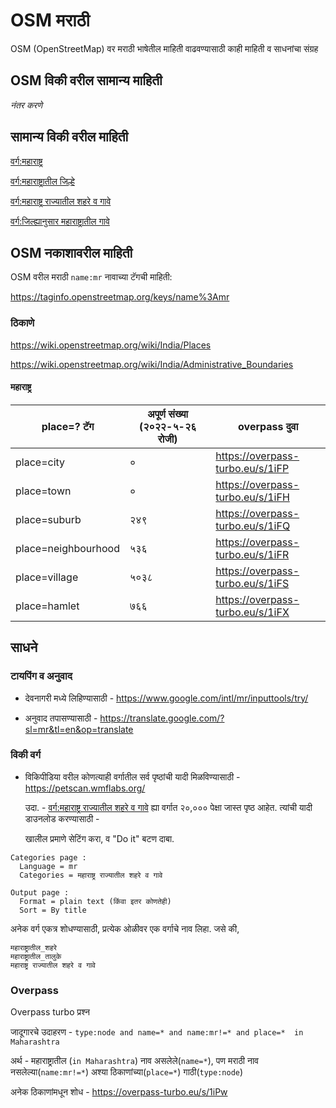 # OSM मराठी

OSM (OpenStreetMap) वर मराठी भाषेतील माहिती वाढवण्यासाठी काही माहिती व साधनांचा संग्रह

## OSM विकी वरील सामान्य माहिती

*नंतर करणे*

## सामान्य विकी वरील माहिती

[वर्ग:महाराष्ट्र](https://mr.wikipedia.org/wiki/%E0%A4%B5%E0%A4%B0%E0%A5%8D%E0%A4%97:%E0%A4%AE%E0%A4%B9%E0%A4%BE%E0%A4%B0%E0%A4%BE%E0%A4%B7%E0%A5%8D%E0%A4%9F%E0%A5%8D%E0%A4%B0)

[वर्ग:महाराष्ट्रातील जिल्हे](https://mr.wikipedia.org/wiki/%E0%A4%B5%E0%A4%B0%E0%A5%8D%E0%A4%97:%E0%A4%AE%E0%A4%B9%E0%A4%BE%E0%A4%B0%E0%A4%BE%E0%A4%B7%E0%A5%8D%E0%A4%9F%E0%A5%8D%E0%A4%B0%E0%A4%BE%E0%A4%A4%E0%A5%80%E0%A4%B2_%E0%A4%9C%E0%A4%BF%E0%A4%B2%E0%A5%8D%E0%A4%B9%E0%A5%87)


[वर्ग:महाराष्ट्र राज्यातील शहरे व गावे](https://mr.wikipedia.org/wiki/%E0%A4%B5%E0%A4%B0%E0%A5%8D%E0%A4%97:%E0%A4%AE%E0%A4%B9%E0%A4%BE%E0%A4%B0%E0%A4%BE%E0%A4%B7%E0%A5%8D%E0%A4%9F%E0%A5%8D%E0%A4%B0_%E0%A4%B0%E0%A4%BE%E0%A4%9C%E0%A5%8D%E0%A4%AF%E0%A4%BE%E0%A4%A4%E0%A5%80%E0%A4%B2_%E0%A4%B6%E0%A4%B9%E0%A4%B0%E0%A5%87_%E0%A4%B5_%E0%A4%97%E0%A4%BE%E0%A4%B5%E0%A5%87)

[वर्ग:जिल्ह्यानुसार महाराष्ट्रातील गावे](https://mr.wikipedia.org/wiki/%E0%A4%B5%E0%A4%B0%E0%A5%8D%E0%A4%97:%E0%A4%9C%E0%A4%BF%E0%A4%B2%E0%A5%8D%E0%A4%B9%E0%A5%8D%E0%A4%AF%E0%A4%BE%E0%A4%A8%E0%A5%81%E0%A4%B8%E0%A4%BE%E0%A4%B0_%E0%A4%AE%E0%A4%B9%E0%A4%BE%E0%A4%B0%E0%A4%BE%E0%A4%B7%E0%A5%8D%E0%A4%9F%E0%A5%8D%E0%A4%B0%E0%A4%BE%E0%A4%A4%E0%A5%80%E0%A4%B2_%E0%A4%97%E0%A4%BE%E0%A4%B5%E0%A5%87)


## OSM नकाशावरील माहिती

OSM वरील मराठी `name:mr` नावाच्या टॅगची माहिती:

https://taginfo.openstreetmap.org/keys/name%3Amr

### ठिकाणे

https://wiki.openstreetmap.org/wiki/India/Places

https://wiki.openstreetmap.org/wiki/India/Administrative_Boundaries

#### महाराष्ट्र

| place=? टॅग | अपूर्ण संख्या (२०२२-५-२६ रोजी) | overpass दुवा
| --- | --- | --- |
| place=city | ० | https://overpass-turbo.eu/s/1iFP
| place=town | ० | https://overpass-turbo.eu/s/1iFH
| place=suburb | २४९ | https://overpass-turbo.eu/s/1iFQ
| place=neighbourhood | ५३६ | https://overpass-turbo.eu/s/1iFR
| place=village | ५०३८ | https://overpass-turbo.eu/s/1iFS
| place=hamlet | ७६६ | https://overpass-turbo.eu/s/1iFX

## साधने

### टायपिंग व अनुवाद

- देवनागरी मध्ये लिहिण्यासाठी -
https://www.google.com/intl/mr/inputtools/try/

- अनुवाद तपासण्यासाठी -
https://translate.google.com/?sl=mr&tl=en&op=translate

### विकी वर्ग

- विकिपीडिया वरील कोणत्याही वर्गातील सर्व पृष्ठांची यादी मिळविण्यासाठी -
https://petscan.wmflabs.org/

  उदा. - [वर्ग:महाराष्ट्र राज्यातील शहरे व गावे](https://mr.wikipedia.org/wiki/%E0%A4%B5%E0%A4%B0%E0%A5%8D%E0%A4%97:%E0%A4%AE%E0%A4%B9%E0%A4%BE%E0%A4%B0%E0%A4%BE%E0%A4%B7%E0%A5%8D%E0%A4%9F%E0%A5%8D%E0%A4%B0_%E0%A4%B0%E0%A4%BE%E0%A4%9C%E0%A5%8D%E0%A4%AF%E0%A4%BE%E0%A4%A4%E0%A5%80%E0%A4%B2_%E0%A4%B6%E0%A4%B9%E0%A4%B0%E0%A5%87_%E0%A4%B5_%E0%A4%97%E0%A4%BE%E0%A4%B5%E0%A5%87) ह्या वर्गात २०,००० पेक्षा जास्त पृष्ठ आहेत. त्यांची यादी डाउनलोड करण्यासाठी -

  खालील प्रमाणे सेटिंग करा, व "Do it" बटण दाबा. 

```
Categories page :
  Language = mr
  Categories = महाराष्ट्र राज्यातील शहरे व गावे

Output page :
  Format = plain text (किंवा इतर कोणतेही)
  Sort = By title
```

अनेक वर्ग एकत्र शोधण्यासाठी, प्रत्येक ओळीवर एक वर्गाचे नाव लिहा. जसे की,
```
महाराष्ट्रातील_शहरे
महाराष्ट्रातील_तालुके
महाराष्ट्र राज्यातील शहरे व गावे
```
### Overpass

Overpass turbo प्रश्न

जादूगारचे उदाहरण - `type:node and name=* and name:mr!=* and place=*  in Maharashtra`

अर्थ - महाराष्ट्रातील (`in Maharashtra`) नाव असलेले(`name=*`), पण मराठी नाव नसलेल्या(`name:mr!=*`) अश्या ठिकाणांच्या(`place=*`) गाठी(`type:node`)


अनेक ठिकाणांमधून शोध - https://overpass-turbo.eu/s/1iPw
